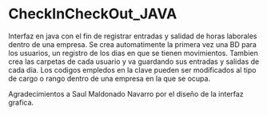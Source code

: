# CheckInCheckOut_JAVA
Interfaz en java con el fin de registrar entradas y salidad de horas laborales dentro de una empresa.
Se crea automatimente la primera vez una BD para los usuarios, un registro de los dias en que se tienen movimientos.
Tambien crea las carpetas de cada usuario y va guardando sus entradas y salidas de cada dia.
Los codigos empledos en la clave pueden ser modificados al tipo de cargo o rango dentro de una empresa en la que se ocupa.


Agradecimientos a Saul Maldonado Navarro por el diseño de la interfaz grafica.
